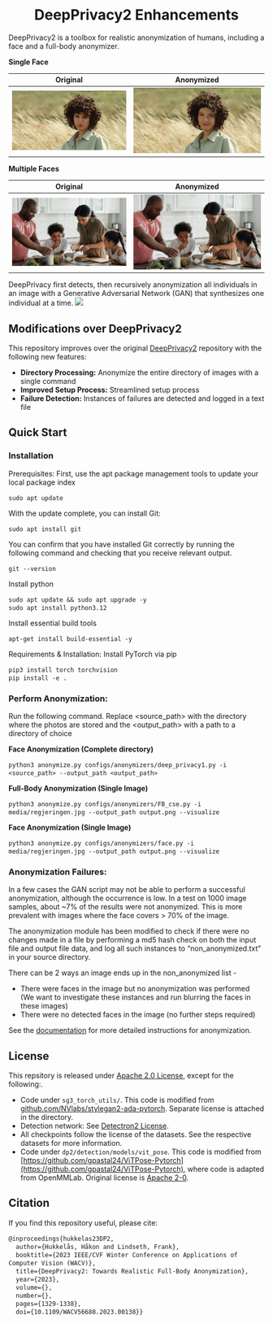 <center>

# DeepPrivacy2 Enhancements
</center>

DeepPrivacy2 is a toolbox for realistic anonymization of humans, including a face and a full-body anonymizer.

**Single Face**

| Original | Anonymized |
|--|--|
| ![](media/original(single_face).jpg) | ![](media/anonymized(single_face).jpg) |

**Multiple Faces**

| Original | Anonymized |
|--|--|
|![](media/original(multiple_faces).jpg)|![](media/anonymized(multiple_faces).jpg)|


DeepPrivacy first detects, then recursively anonymization all individuals in an image with a  Generative Adversarial Network (GAN) that synthesizes one individual at a time.
![](docs/media/anonymization_illustration.png)


## Modifications over DeepPrivacy2

This repository improves over the original [DeepPrivacy2](https://github.com/hukkelas/DeepPrivacy2) repository with the following new features:
- **Directory Processing:** Anonymize the entire directory of images with a single command
- **Improved Setup Process:** Streamlined setup process
- **Failure Detection:** Instances of failures are detected and logged in a text file


## Quick Start

### Installation
Prerequisites:
First, use the apt package management tools to update your local package index
```
sudo apt update
```

With the update complete, you can install Git:
```
sudo apt install git
```

You can confirm that you have installed Git correctly by running the following command and checking that you receive relevant output.
```
git --version
```

Install python
```
sudo apt update && sudo apt upgrade -y
sudo apt install python3.12
```

Install essential build tools
```
apt-get install build-essential -y
```
Requirements & Installation:
Install PyTorch via pip
```
pip3 install torch torchvision
pip install -e .
```


### Perform Anonymization:

Run the following command. Replace <source_path> with the directory where the photos are stored and the <output_path> with a path to a directory of choice

**Face Anonymization (Complete directory)**
```
python3 anonymize.py configs/anonymizers/deep_privacy1.py -i <source_path> --output_path <output_path>
```

**Full-Body Anonymization (Single Image)**
```
python3 anonymize.py configs/anonymizers/FB_cse.py -i media/regjeringen.jpg --output_path output.png --visualize
```
**Face Anonymization (Single Image)**
```
python3 anonymize.py configs/anonymizers/face.py -i media/regjeringen.jpg --output_path output.png --visualize
```

### Anonymization Failures:
In a few cases the GAN script may not be able to perform a successful anonymization, although the occurrence is low. In a test on 1000 image samples, about ~7% of the results were not anonymized. This is more prevalent with images where the face covers > 70% of the image. 

The anonymization module has been modified to check if there were no changes made in a file by performing a md5 hash check on both the input file and output file data, and log all such instances to “non_anonymized.txt” in your source directory. 

There can be 2 ways an image ends up in the non_anonymized list - 
- There were faces in the image but no anonymization was performed (We want to investigate these instances and run blurring the faces in these images)
- There were no detected faces in the image (no further steps required)


See the [documentation](https://www.hukkelas.no/deep_privacy2/#/anonymization) for more detailed instructions for anonymization.


## License
This repsitory is released under [Apache 2.0 License](License), except for the following:.

- Code under `sg3_torch_utils/`. This code is modified from [github.com/NVlabs/stylegan2-ada-pytorch](https://github.com/NVlabs/stylegan2-ada-pytorch). Separate license is attached in the directory.
- Detection network: See [Detectron2 License](https://github.com/facebookresearch/detectron2/blob/main/LICENSE).
- All checkpoints follow the license of the datasets. See the respective datasets for more information.
- Code under `dp2/detection/models/vit_pose`. This code is modified from [https://github.com/gpastal24/ViTPose-Pytorch](https://github.com/gpastal24/ViTPose-Pytorch), where code is adapted from OpenMMLab. Original license is [Apache 2-0](https://github.com/open-mmlab/mmpose/blob/master/LICENSE).

## Citation
If you find this repository useful, please cite:
```
@inproceedings{hukkelas23DP2,
  author={Hukkelås, Håkon and Lindseth, Frank},
  booktitle={2023 IEEE/CVF Winter Conference on Applications of Computer Vision (WACV)}, 
  title={DeepPrivacy2: Towards Realistic Full-Body Anonymization}, 
  year={2023},
  volume={},
  number={},
  pages={1329-1338},
  doi={10.1109/WACV56688.2023.00138}}
```
